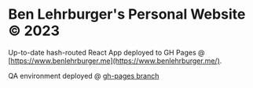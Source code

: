 # Ben Lehrburger's Personal Website © 2023

Up-to-date hash-routed React App deployed to GH Pages @ [https://www.benlehrburger.me](https://www.benlehrburger.me/).

QA environment deployed @ [gh-pages branch](https://github.com/benlehrburger/Personal-Web/tree/gh-pages)

